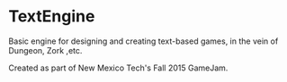 # TextEngine

Basic engine for designing and creating text-based games, in the vein of Dungeon, Zork ,etc.

Created as part of New Mexico Tech's Fall 2015 GameJam.
